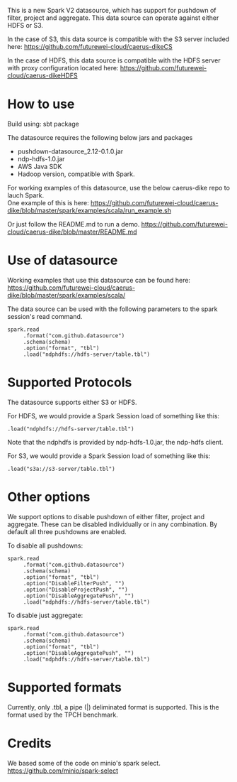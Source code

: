 This is a new Spark V2 datasource, which has support for
pushdown of filter, project and aggregate.
This data source can operate against either HDFS or S3.

In the case of S3, this data source is compatible with the
S3 server included here:
https://github.com/futurewei-cloud/caerus-dikeCS

In the case of HDFS, this data source is compatible with the
HDFS server with proxy configuration located here:
https://github.com/futurewei-cloud/caerus-dikeHDFS

How to use
=============
Build using: sbt package

The datasource requires the following below jars and packages
- pushdown-datasource_2.12-0.1.0.jar 
- ndp-hdfs-1.0.jar
- AWS Java SDK
- Hadoop version, compatible with Spark.

For working examples of this datasource, use the below caerus-dike repo to lauch Spark.  
One example of this is here:
https://github.com/futurewei-cloud/caerus-dike/blob/master/spark/examples/scala/run_example.sh

Or just follow the README.md to run a demo.
https://github.com/futurewei-cloud/caerus-dike/blob/master/README.md

Use of datasource
=================
Working examples that use this datasource can be found here:
https://github.com/futurewei-cloud/caerus-dike/blob/master/spark/examples/scala/

The data source can be used with the following parameters to the spark session's read command.

```
spark.read
     .format("com.github.datasource")
     .schema(schema)
     .option("format", "tbl")
     .load("ndphdfs://hdfs-server/table.tbl")
```

Supported Protocols
====================
The datasource supports either S3 or HDFS.

For HDFS, we would provide a Spark Session load of something like this:

```
.load("ndphdfs://hdfs-server/table.tbl")
```

Note that the ndphdfs is provided by ndp-hdfs-1.0.jar, the ndp-hdfs client.

For S3, we would provide a Spark Session load of something like this:

```
.load("s3a://s3-server/table.tbl")
```
Other options
=============

We support options to disable pushdown of either filter, project and aggregate.
These can be disabled individually or in any combination.
By default all three pushdowns are enabled.

To disable all pushdowns:

```
spark.read
     .format("com.github.datasource")
     .schema(schema)
     .option("format", "tbl")
     .option("DisableFilterPush", "")
     .option("DisableProjectPush", "")
     .option("DisableAggregatePush", "")
     .load("ndphdfs://hdfs-server/table.tbl")
```

To disable just aggregate:

```
spark.read
     .format("com.github.datasource")
     .schema(schema)
     .option("format", "tbl")
     .option("DisableAggregatePush", "")
     .load("ndphdfs://hdfs-server/table.tbl")
```

Supported formats
=================
Currently, only .tbl, a pipe (|) deliminated format is supported.  This is the format used by the TPCH benchmark.

Credits
========
We based some of the code on minio's spark select.
https://github.com/minio/spark-select

